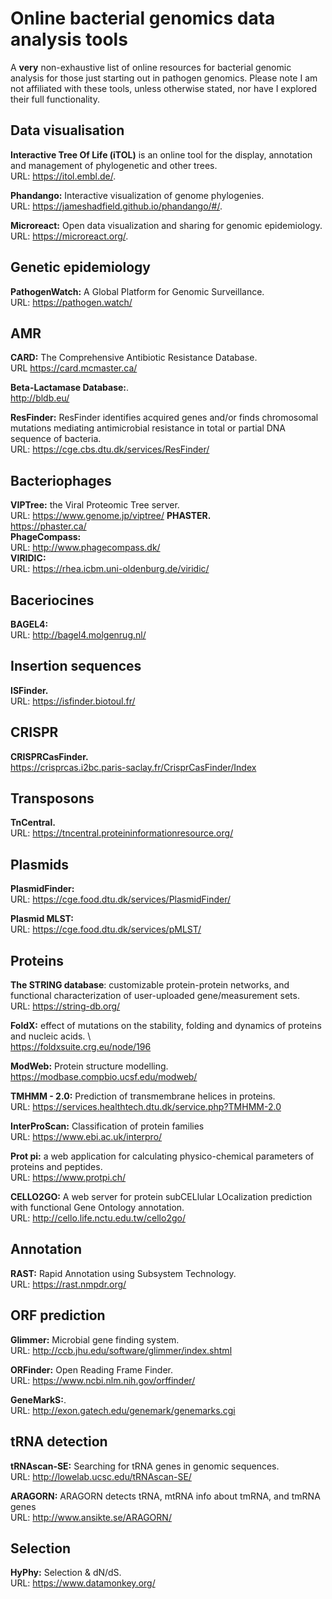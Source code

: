 # Online bacterial genomics data analysis tools

A **very** non-exhaustive list of online resources for bacterial genomic analysis for those just starting out in pathogen genomics. Please note I am not affiliated with these tools, unless otherwise stated, nor have I explored their full functionality.


## Data visualisation
**Interactive Tree Of Life (iTOL)** is an online tool for the display, annotation and management of phylogenetic and other trees.  \
URL: https://itol.embl.de/.

**Phandango:** Interactive visualization of genome phylogenies. \
URL: https://jameshadfield.github.io/phandango/#/.

**Microreact:** Open data visualization and sharing for genomic epidemiology. \
URL: https://microreact.org/.


## Genetic epidemiology
**PathogenWatch:** A Global Platform for Genomic Surveillance.\
URL: https://pathogen.watch/

## AMR
**CARD:** The Comprehensive Antibiotic Resistance Database. \
URL https://card.mcmaster.ca/

**Beta-Lactamase Database:**. \
http://bldb.eu/

**ResFinder:** ResFinder identifies acquired genes and/or finds chromosomal mutations mediating antimicrobial resistance
in total or partial DNA sequence of bacteria.  \
URL: https://cge.cbs.dtu.dk/services/ResFinder/

## Bacteriophages
**VIPTree:** the Viral Proteomic Tree server. \
URL: https://www.genome.jp/viptree/
**PHASTER.** \
https://phaster.ca/  
**PhageCompass:**  \
URL: http://www.phagecompass.dk/  
**VIRIDIC:**  \
URL: https://rhea.icbm.uni-oldenburg.de/viridic/  

## Baceriocines
**BAGEL4:**  \
URL: http://bagel4.molgenrug.nl/

## Insertion sequences
**ISFinder.**   
URL: https://isfinder.biotoul.fr/

## CRISPR
**CRISPRCasFinder.** \
https://crisprcas.i2bc.paris-saclay.fr/CrisprCasFinder/Index  

## Transposons
**TnCentral.**  \
URL: https://tncentral.proteininformationresource.org/  

## Plasmids
**PlasmidFinder:**\
URL: https://cge.food.dtu.dk/services/PlasmidFinder/

**Plasmid MLST:** \
URL: https://cge.food.dtu.dk/services/pMLST/

## Proteins
**The STRING database**: customizable protein-protein networks, and functional characterization of user-uploaded gene/measurement sets.\
URL: https://string-db.org/

**FoldX:** effect of mutations on the stability, folding and dynamics of proteins and nucleic acids.  \   
https://foldxsuite.crg.eu/node/196  

**ModWeb:**  Protein structure modelling.  \
https://modbase.compbio.ucsf.edu/modweb/   

**TMHMM - 2.0:** Prediction of transmembrane helices in proteins.\
URL: https://services.healthtech.dtu.dk/service.php?TMHMM-2.0

**InterProScan:** Classification of protein families \
URL: https://www.ebi.ac.uk/interpro/

**Prot pi:** a web application for calculating physico-chemical parameters of proteins and peptides.  \
URL: https://www.protpi.ch/

**CELLO2GO:** A web server for protein subCELlular LOcalization prediction with functional Gene Ontology annotation.  \
URL: http://cello.life.nctu.edu.tw/cello2go/


## Annotation 
**RAST:** Rapid Annotation using Subsystem Technology.\
URL: https://rast.nmpdr.org/


## ORF prediction
**Glimmer:** Microbial gene finding system.\
URL: http://ccb.jhu.edu/software/glimmer/index.shtml

**ORFinder:** Open Reading Frame Finder.\
URL: https://www.ncbi.nlm.nih.gov/orffinder/

**GeneMarkS:**.\
URL: http://exon.gatech.edu/genemark/genemarks.cgi

## tRNA detection
**tRNAscan-SE:** Searching for tRNA genes in genomic sequences. \
URL: http://lowelab.ucsc.edu/tRNAscan-SE/

**ARAGORN:** ARAGORN detects tRNA, mtRNA info about tmRNA, and tmRNA genes \
URL: http://www.ansikte.se/ARAGORN/

## Selection

**HyPhy:** Selection & dN/dS. \
URL: https://www.datamonkey.org/
